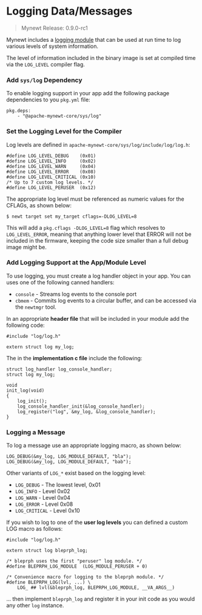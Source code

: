 # Logging Data/Messages

> Mynewt Release: 0.9.0-rc1

Mynewt includes a [logging module](http://mynewt.apache.org/os/modules/logs/logs/)
that can be used at run time to log various levels of system information.

The level of information included in the binary image is set at compiled time
via the `LOG_LEVEL` compiler flag.

### Add `sys/log` Dependency

To enable logging support in your app add the following package dependencies to
you `pkg.yml` file:

```
pkg.deps:
    - "@apache-mynewt-core/sys/log"
```

### Set the Logging Level for the Compiler

Log levels are defined in `apache-mynewt-core/sys/log/include/log/log.h`:

```
#define LOG_LEVEL_DEBUG    (0x01)
#define LOG_LEVEL_INFO     (0x02)
#define LOG_LEVEL_WARN     (0x04)
#define LOG_LEVEL_ERROR    (0x08)
#define LOG_LEVEL_CRITICAL (0x10)
/* Up to 7 custom log levels. */
#define LOG_LEVEL_PERUSER  (0x12)
```

The appropriate log level must be referenced as numeric values for the CFLAGs,
as shown below:

```
$ newt target set my_target cflags=-DLOG_LEVEL=8
```

This will add a `pkg.cflags -DLOG_LEVEL=8` flag which resolves to
`LOG_LEVEL_ERROR`, meaning that anything lower level that ERROR will not be
included in the firmware, keeping the code size smaller than a full debug
image might be.

### Add Logging Support at the App/Module Level

To use logging, you must create a log handler object in your app. You can uses
one of the following canned handlers:

- `console` - Streams log events to the console port
- `cbmem` - Commits log events to a circular buffer, and can be accessed via
  the `newtmgr` tool.

In an appropriate **header file** that will be included in your module add the
following code:

```
#include "log/log.h"

extern struct log my_log;
```

The in the **implementation c file** include the following:

```
struct log_handler log_console_handler;
struct log my_log;

void
init_log(void)
{
    log_init();
    log_console_handler_init(&log_console_handler);
    log_register("log", &my_log, &log_console_handler);
}
```

### Logging a Message

To log a message use an appropriate logging macro, as shown below:

```
LOG_DEBUG(&my_log, LOG_MODULE_DEFAULT, "bla");
LOG_DEBUG(&my_log, LOG_MODULE_DEFAULT, "bab");
```

Other variants of `LOG_*` exist based on the logging level:

- `LOG_DEBUG` - The lowest level, 0x01
- `LOG_INFO` - Level 0x02
- `LOG_WARN` - Level 0x04
- `LOG_ERROR` - Level 0x08
- `LOG_CRITICAL` - Level 0x10

If you wish to log to one of the **user log levels** you can defined a custom
LOG macro as follows:

```
#include "log/log.h"

extern struct log bleprph_log;

/* bleprph uses the first "peruser" log module. */
#define BLEPRPH_LOG_MODULE  (LOG_MODULE_PERUSER + 0)

/* Convenience macro for logging to the bleprph module. */
#define BLEPRPH_LOG(lvl, ...) \
    LOG_ ## lvl(&bleprph_log, BLEPRPH_LOG_MODULE, __VA_ARGS__)
```

... then implement `bleprph_log` and register it in your init code  as you would any other `log` instance.
